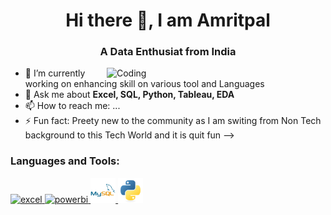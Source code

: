 <h1 align="center">Hi there 👋, I am Amritpal</h1>
<h3 align="center">A Data Enthusiat from India</h3>

<img align="right" alt="Coding" width="350" src="https://media.giphy.com/media/JWuBH9rCO2uZuHBFpm/giphy.gif">


- 🔭 I’m currently working on enhancing skill on various tool and Languages 
- 💬 Ask me about **Excel, SQL, Python, Tableau, EDA**
- 📫 How to reach me: ...
- ⚡ Fun fact: Preety new to the community as I am switing from Non Tech background to this Tech World and it is quit fun
-->



<h3 align="left">Languages and Tools:</h3>
<p align="left"><a href="https://www.microsoft.com/en-us/microsoft-365/excel" target="_blank" rel="noreferrer"> <img src="https://img.icons8.com/color/512/microsoft-excel-2019--v1.png" alt="excel" width="40" height="40"/> </a> <a href="https://powerbi.microsoft.com/en-au/" target="_blank" rel="noreferrer"> <img src="https://img.icons8.com/color/1x/power-bi.png" alt="powerbi" width="40" height="40"/> </a> <a href="https://www.mysql.com/" target="_blank" rel="noreferrer"> <img src="https://raw.githubusercontent.com/devicons/devicon/master/icons/mysql/mysql-original-wordmark.svg" alt="mysql" width="40" height="40"/> </a> <a href="https://www.python.org" target="_blank" rel="noreferrer"> <img src="https://raw.githubusercontent.com/devicons/devicon/master/icons/python/python-original.svg" alt="python" width="40" height="40"/> </a> </p>

